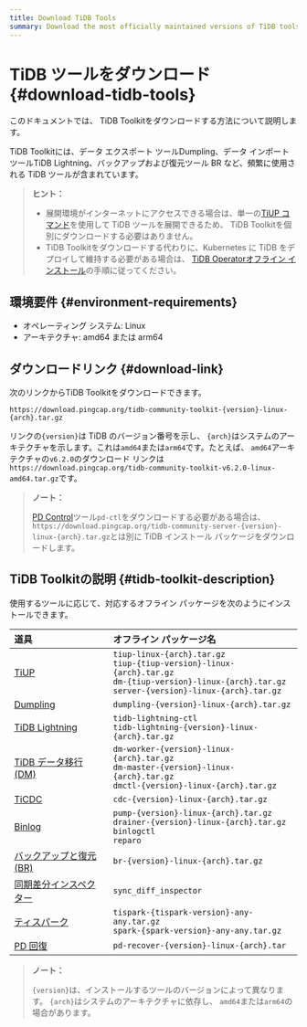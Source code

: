 ```yaml
---
title: Download TiDB Tools
summary: Download the most officially maintained versions of TiDB tools.
---
```


# TiDB ツールをダウンロード {#download-tidb-tools}

このドキュメントでは、 TiDB Toolkitをダウンロードする方法について説明します。

TiDB Toolkitには、データ エクスポート ツールDumpling、データ インポート ツールTiDB Lightning、バックアップおよび復元ツール BR など、頻繁に使用される TiDB ツールが含まれています。

> **ヒント：**
>
> -   展開環境がインターネットにアクセスできる場合は、単一の[TiUP コマンド](/tiup/tiup-component-management.md)を使用して TiDB ツールを展開できるため、 TiDB Toolkitを個別にダウンロードする必要はありません。
> -   TiDB Toolkitをダウンロードする代わりに、Kubernetes に TiDB をデプロイして維持する必要がある場合は、 [TiDB Operatorオフライン インストール](https://docs.pingcap.com/tidb-in-kubernetes/stable/deploy-tidb-operator#offline-installation)の手順に従ってください。

## 環境要件 {#environment-requirements}

-   オペレーティング システム: Linux
-   アーキテクチャ: amd64 または arm64

## ダウンロードリンク {#download-link}

次のリンクからTiDB Toolkitをダウンロードできます。

```
https://download.pingcap.org/tidb-community-toolkit-{version}-linux-{arch}.tar.gz
```

リンクの`{version}`は TiDB のバージョン番号を示し、 `{arch}`はシステムのアーキテクチャを示します。これは`amd64`または`arm64`です。たとえば、 `amd64`アーキテクチャの`v6.2.0`のダウンロード リンクは`https://download.pingcap.org/tidb-community-toolkit-v6.2.0-linux-amd64.tar.gz`です。

> **ノート：**
>
> [PD Control](/pd-control.md)ツール`pd-ctl`をダウンロードする必要がある場合は、 `https://download.pingcap.org/tidb-community-server-{version}-linux-{arch}.tar.gz`とは別に TiDB インストール パッケージをダウンロードします。

## TiDB Toolkitの説明 {#tidb-toolkit-description}

使用するツールに応じて、対応するオフライン パッケージを次のようにインストールできます。

| 道具                                                                  | オフライン パッケージ名                                                                                                                                                        |
| :------------------------------------------------------------------ | :------------------------------------------------------------------------------------------------------------------------------------------------------------------ |
| [TiUP](/tiup/tiup-overview.md)                                      | `tiup-linux-{arch}.tar.gz` <br/>`tiup-{tiup-version}-linux-{arch}.tar.gz` <br/>`dm-{tiup-version}-linux-{arch}.tar.gz` <br/> `server-{version}-linux-{arch}.tar.gz` |
| [Dumpling](/dumpling-overview.md)                                   | `dumpling-{version}-linux-{arch}.tar.gz`                                                                                                                            |
| [TiDB Lightning](/tidb-lightning/tidb-lightning-overview.md)        | `tidb-lightning-ctl` <br/>`tidb-lightning-{version}-linux-{arch}.tar.gz`                                                                                            |
| [TiDB データ移行 (DM)](/dm/dm-overview.md)                               | `dm-worker-{version}-linux-{arch}.tar.gz` <br/>`dm-master-{version}-linux-{arch}.tar.gz` <br/>`dmctl-{version}-linux-{arch}.tar.gz`                                 |
| [TiCDC](/ticdc/ticdc-overview.md)                                   | `cdc-{version}-linux-{arch}.tar.gz`                                                                                                                                 |
| [Binlog](/tidb-binlog/tidb-binlog-overview.md)                      | `pump-{version}-linux-{arch}.tar.gz` <br/>`drainer-{version}-linux-{arch}.tar.gz` <br/>`binlogctl` <br/>`reparo`                                                    |
| [バックアップと復元 (BR)](/br/backup-and-restore-overview.md)                | `br-{version}-linux-{arch}.tar.gz`                                                                                                                                  |
| [同期差分インスペクター](/sync-diff-inspector/sync-diff-inspector-overview.md) | `sync_diff_inspector`                                                                                                                                               |
| [ティスパーク](/tispark-overview.md)                                      | `tispark-{tispark-version}-any-any.tar.gz` <br/>`spark-{spark-version}-any-any.tar.gz`                                                                              |
| [PD 回復](/pd-recover.md)                                             | `pd-recover-{version}-linux-{arch}.tar`                                                                                                                             |

> **ノート：**
>
> `{version}`は、インストールするツールのバージョンによって異なります。 `{arch}`はシステムのアーキテクチャに依存し、 `amd64`または`arm64`の場合があります。
